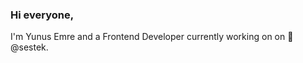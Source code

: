 ### Hi everyone,

I'm Yunus Emre and a Frontend Developer currently working on on 🔭 @sestek.

<!--
**yunusemre/yunusemre** is a ✨ _special_ ✨ repository because its `README.md` (this file) appears on your GitHub profile.

Here are some ideas to get you started:

- 🔭 I’m currently working on @sestek
-->
